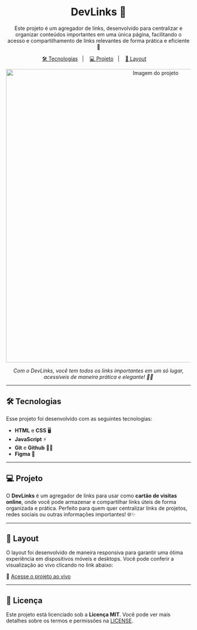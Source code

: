 <h1 align="center"> DevLinks 🚀</h1>

<p align="center">
  Este projeto é um agregador de links, desenvolvido para centralizar e organizar conteúdos importantes em uma única página, facilitando o acesso e compartilhamento de links relevantes de forma prática e eficiente 💜
</p>

<p align="center">
  <a href="#-tecnologias">🛠 Tecnologias</a>&nbsp;&nbsp;&nbsp;|&nbsp;&nbsp;&nbsp;
  <a href="#-projeto">💻 Projeto</a>&nbsp;&nbsp;&nbsp;|&nbsp;&nbsp;&nbsp;
  <a href="#-layout">🎨 Layout</a>&nbsp;&nbsp;&nbsp;&nbsp;&nbsp;&nbsp;
 
</p>

<p align="center">
  <img alt="Imagem do projeto" src="https://i.imgur.com/Agj3Tda.jpg" width="800px">
</p>

<p align="center">
  <i>Com o DevLinks, você tem todos os links importantes em um só lugar, acessíveis de maneira prática e elegante! 💛✨</i>
</p>

---

## 🛠 Tecnologias

Esse projeto foi desenvolvido com as seguintes tecnologias:

- **HTML** e **CSS** 🖥
- **JavaScript** ⚡
- **Git** e **Github** 🦸‍♀️
- **Figma** 🎨

---

## 💻 Projeto

O **DevLinks** é um agregador de links para usar como **cartão de visitas online**, onde você pode armazenar e compartilhar links úteis de forma organizada e prática. Perfeito para quem quer centralizar links de projetos, redes sociais ou outras informações importantes! 🌐✨

---

## 🎨 Layout

O layout foi desenvolvido de maneira responsiva para garantir uma ótima experiência em dispositivos móveis e desktops. Você pode conferir a visualização ao vivo clicando no link abaixo:

🔗 [Acesse o projeto ao vivo](https://suianehenrichs1.github.io/Agregador-de-links/)

---

## 📄 Licença

Este projeto está licenciado sob a **Licença MIT**. Você pode ver mais detalhes sobre os termos e permissões na [LICENSE](./LICENSE).

